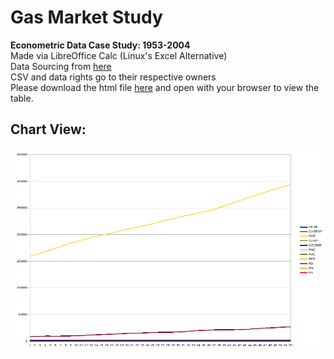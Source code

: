 # Gas Market Study
**Econometric Data Case Study: 1953-2004**  
Made via LibreOffice Calc (Linux's Excel Alternative)  
Data Sourcing from [here](http://pages.stern.nyu.edu/~wgreene/Text/Edition7/tablelist7.htm)  
CSV and data rights go to their respective owners  
Please download the html file [here](https://github.com/Mentors4EDU/Gas-Market-Study/blob/master/TableF2-2.html) and open with your browser to view the table.

## Chart View:
![N|BIGSTUDYPNG](https://raw.githubusercontent.com/Mentors4EDU/Gas-Market-Study/master/BigStudyPNG.png?token=AC7MIJK4UTATPNUZYSCV6S26O3HDQ)
